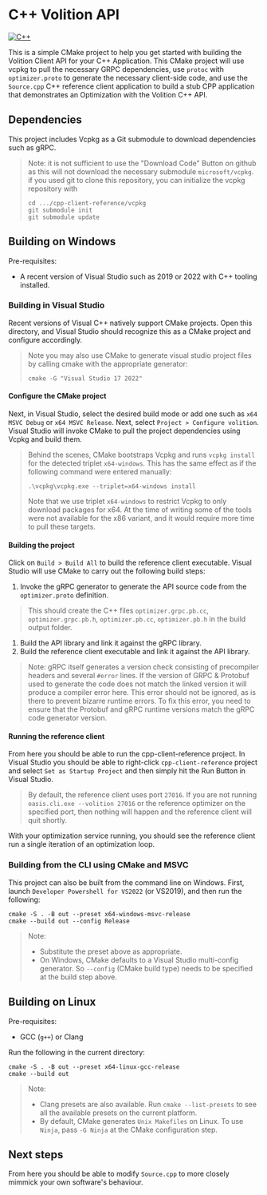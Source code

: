 # C++ Volition API

[![C++](https://github.com/EmpowerOperations/volition/actions/workflows/cpp.yml/badge.svg)](https://github.com/EmpowerOperations/volition/actions/workflows/cpp.yml)

This is a simple CMake project to help you get started with building the Volition Client API for your C++ Application. This CMake project will use vcpkg to pull the necessary GRPC dependencies, use `protoc` with `optimizer.proto` to generate the necessary client-side code, and use the `Source.cpp` C++ reference client application to build a stub CPP application that demonstrates an Optimization with the Volition C++ API.

## Dependencies

This project includes Vcpkg as a Git submodule to download dependencies such as gRPC. 
> Note: it is not sufficient to use the "Download Code" Button on github as this will not download the necessary submodule `microsoft/vcpkg`.
> if you used git to clone this repository, you can initialize the vcpkg repository with
> ```
> cd .../cpp-client-reference/vcpkg
> git submodule init
> git submodule update

## Building on Windows  

Pre-requisites:
- A recent version of Visual Studio such as 2019 or 2022 with C++ tooling installed.

### Building in Visual Studio

Recent versions of Visual C++ natively support CMake projects. Open this directory, and Visual Studio should recognize this as a CMake project and configure accordingly.

> Note you may also use CMake to generate visual studio project files by calling cmake with the appropriate generator:
> ```
> cmake -G "Visual Studio 17 2022"
> ```

#### Configure the CMake project

Next, in Visual Studio, select the desired build mode or add one such as `x64 MSVC Debug` or `x64 MSVC Release`. Next, select `Project > Configure volition`. Visual Studio will invoke CMake to pull the project dependencies using Vcpkg and build them. 

> Behind the scenes, CMake bootstraps Vcpkg and runs `vcpkg install` for the detected triplet `x64-windows`. This has the same effect as if the following command were entered manually:
> ```
> .\vcpkg\vcpkg.exe --triplet=x64-windows install
> ```
>
> Note that we use triplet `x64-windows` to restrict Vcpkg to only download packages for x64. At the time of writing some of the tools were not available for the x86 variant, and it would require more time to pull these targets.

#### Building the project

Click on `Build > Build All` to build the reference client executable. Visual Studio will use CMake to carry out the following build steps:

1. Invoke the gRPC generator to generate the API source code from the `optimizer.proto` definition.
> This should create the C++ files `optimizer.grpc.pb.cc`, `optimizer.grpc.pb.h`, `optimizer.pb.cc`, `optimizer.pb.h` in the build output folder.
1. Build the API library and link it against the gRPC library.
1. Build the reference client executable and link it against the API library.

> Note: gRPC itself generates a version check consisting of precompiler headers and several `#error` lines. If the version of GRPC & Protobuf used to generate the code does not match the linked version it will produce a compiler error here. This error should not be ignored, as is there to prevent bizarre runtime errors. To fix this error, you need to ensure that the Protobuf and gRPC runtime versions match the gRPC code generator version.

#### Running the reference client

From here you should be able to run the cpp-client-reference project. In Visual Studio you should be able to right-click `cpp-client-reference` project and select `Set as Startup Project` and then simply hit the Run Button in Visual Studio.

> By default, the reference client uses port `27016`. If you are not running `oasis.cli.exe --volition 27016` or the reference optimizer on the specified port, then nothing will happen and the reference client will quit shortly.

With your optimization service running, you should see the reference client run a single iteration of an optimization loop.

### Building from the CLI using CMake and MSVC

This project can also be built from the command line on Windows. First, launch `Developer Powershell for VS2022` (or VS2019), and then run the following:
```
cmake -S . -B out --preset x64-windows-msvc-release
cmake --build out --config Release
```
> Note:
> - Substitute the preset above as appropriate.
> - On Windows, CMake defaults to a Visual Studio multi-config generator. So `--config` (CMake build type) needs to be specified at the build step above.

## Building on Linux

Pre-requisites:
- GCC (`g++`) or Clang

Run the following in the current directory:
```
cmake -S . -B out --preset x64-linux-gcc-release
cmake --build out
```

> Note:
> - Clang presets are also available. Run `cmake --list-presets` to see all the available presets on the current platform.
> - By default, CMake generates `Unix Makefiles` on Linux. To use `Ninja`, pass `-G Ninja` at the CMake configuration step.   

## Next steps

From here you should be able to modify `Source.cpp` to more closely mimmick your own software's behaviour. 
